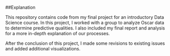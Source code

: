 ##Explanation

This repository contains code from my final project for an introductory Data Science course. In this project, I worked with a group to analyze Oscar data to determine predictive qualities. I also included my final report and analysis for a more in-depth explanation of our processes.

After the conclusion of this project, I made some revisions to existing issues and added additional visualizations. 
